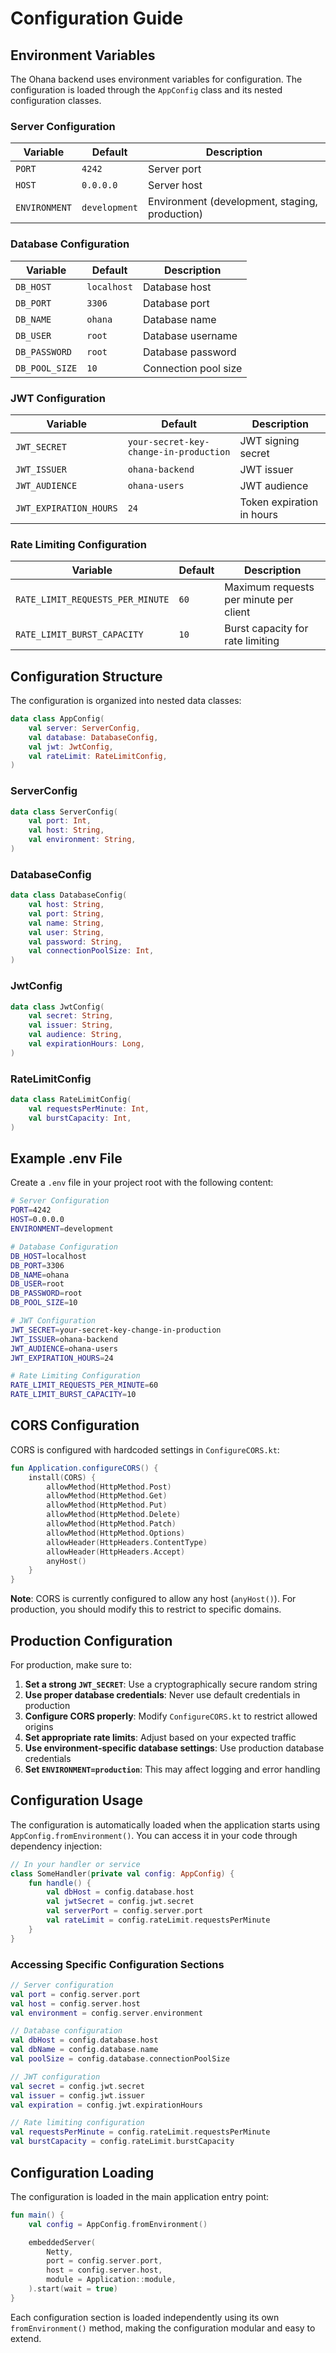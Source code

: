 # Configuration Guide

## Environment Variables

The Ohana backend uses environment variables for configuration. The configuration is loaded through the `AppConfig` class and its nested configuration classes.

### Server Configuration

| Variable      | Default       | Description                                    |
| ------------- | ------------- | ---------------------------------------------- |
| `PORT`        | `4242`        | Server port                                    |
| `HOST`        | `0.0.0.0`     | Server host                                    |
| `ENVIRONMENT` | `development` | Environment (development, staging, production) |

### Database Configuration

| Variable       | Default     | Description          |
| -------------- | ----------- | -------------------- |
| `DB_HOST`      | `localhost` | Database host        |
| `DB_PORT`      | `3306`      | Database port        |
| `DB_NAME`      | `ohana`     | Database name        |
| `DB_USER`      | `root`      | Database username    |
| `DB_PASSWORD`  | `root`      | Database password    |
| `DB_POOL_SIZE` | `10`        | Connection pool size |

### JWT Configuration

| Variable               | Default                                | Description               |
| ---------------------- | -------------------------------------- | ------------------------- |
| `JWT_SECRET`           | `your-secret-key-change-in-production` | JWT signing secret        |
| `JWT_ISSUER`           | `ohana-backend`                        | JWT issuer                |
| `JWT_AUDIENCE`         | `ohana-users`                          | JWT audience              |
| `JWT_EXPIRATION_HOURS` | `24`                                   | Token expiration in hours |

### Rate Limiting Configuration

| Variable                         | Default | Description                            |
| -------------------------------- | ------- | -------------------------------------- |
| `RATE_LIMIT_REQUESTS_PER_MINUTE` | `60`    | Maximum requests per minute per client |
| `RATE_LIMIT_BURST_CAPACITY`      | `10`    | Burst capacity for rate limiting       |

## Configuration Structure

The configuration is organized into nested data classes:

```kotlin
data class AppConfig(
    val server: ServerConfig,
    val database: DatabaseConfig,
    val jwt: JwtConfig,
    val rateLimit: RateLimitConfig,
)
```

### ServerConfig

```kotlin
data class ServerConfig(
    val port: Int,
    val host: String,
    val environment: String,
)
```

### DatabaseConfig

```kotlin
data class DatabaseConfig(
    val host: String,
    val port: String,
    val name: String,
    val user: String,
    val password: String,
    val connectionPoolSize: Int,
)
```

### JwtConfig

```kotlin
data class JwtConfig(
    val secret: String,
    val issuer: String,
    val audience: String,
    val expirationHours: Long,
)
```

### RateLimitConfig

```kotlin
data class RateLimitConfig(
    val requestsPerMinute: Int,
    val burstCapacity: Int,
)
```

## Example .env File

Create a `.env` file in your project root with the following content:

```bash
# Server Configuration
PORT=4242
HOST=0.0.0.0
ENVIRONMENT=development

# Database Configuration
DB_HOST=localhost
DB_PORT=3306
DB_NAME=ohana
DB_USER=root
DB_PASSWORD=root
DB_POOL_SIZE=10

# JWT Configuration
JWT_SECRET=your-secret-key-change-in-production
JWT_ISSUER=ohana-backend
JWT_AUDIENCE=ohana-users
JWT_EXPIRATION_HOURS=24

# Rate Limiting Configuration
RATE_LIMIT_REQUESTS_PER_MINUTE=60
RATE_LIMIT_BURST_CAPACITY=10
```

## CORS Configuration

CORS is configured with hardcoded settings in `ConfigureCORS.kt`:

```kotlin
fun Application.configureCORS() {
    install(CORS) {
        allowMethod(HttpMethod.Post)
        allowMethod(HttpMethod.Get)
        allowMethod(HttpMethod.Put)
        allowMethod(HttpMethod.Delete)
        allowMethod(HttpMethod.Patch)
        allowMethod(HttpMethod.Options)
        allowHeader(HttpHeaders.ContentType)
        allowHeader(HttpHeaders.Accept)
        anyHost()
    }
}
```

**Note**: CORS is currently configured to allow any host (`anyHost()`). For production, you should modify this to restrict to specific domains.

## Production Configuration

For production, make sure to:

1. **Set a strong `JWT_SECRET`**: Use a cryptographically secure random string
2. **Use proper database credentials**: Never use default credentials in production
3. **Configure CORS properly**: Modify `ConfigureCORS.kt` to restrict allowed origins
4. **Set appropriate rate limits**: Adjust based on your expected traffic
5. **Use environment-specific database settings**: Use production database credentials
6. **Set `ENVIRONMENT=production`**: This may affect logging and error handling

## Configuration Usage

The configuration is automatically loaded when the application starts using `AppConfig.fromEnvironment()`. You can access it in your code through dependency injection:

```kotlin
// In your handler or service
class SomeHandler(private val config: AppConfig) {
    fun handle() {
        val dbHost = config.database.host
        val jwtSecret = config.jwt.secret
        val serverPort = config.server.port
        val rateLimit = config.rateLimit.requestsPerMinute
    }
}
```

### Accessing Specific Configuration Sections

```kotlin
// Server configuration
val port = config.server.port
val host = config.server.host
val environment = config.server.environment

// Database configuration
val dbHost = config.database.host
val dbName = config.database.name
val poolSize = config.database.connectionPoolSize

// JWT configuration
val secret = config.jwt.secret
val issuer = config.jwt.issuer
val expiration = config.jwt.expirationHours

// Rate limiting configuration
val requestsPerMinute = config.rateLimit.requestsPerMinute
val burstCapacity = config.rateLimit.burstCapacity
```

## Configuration Loading

The configuration is loaded in the main application entry point:

```kotlin
fun main() {
    val config = AppConfig.fromEnvironment()

    embeddedServer(
        Netty,
        port = config.server.port,
        host = config.server.host,
        module = Application::module,
    ).start(wait = true)
}
```

Each configuration section is loaded independently using its own `fromEnvironment()` method, making the configuration modular and easy to extend.
